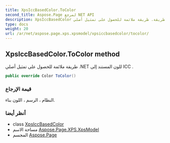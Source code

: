 ```yaml
---
title: XpsIccBasedColor.ToColor
second_title: Aspose.Page لمرجع NET API
description: XpsIccBasedColor طريقة. طريقة ملائمة للحصول على تمثيل أصلي .NET للون المستند إلى ICC .
type: docs
weight: 20
url: /ar/net/aspose.page.xps.xpsmodel/xpsiccbasedcolor/tocolor/
---
```

## XpsIccBasedColor.ToColor method

طريقة ملائمة للحصول على تمثيل أصلي .NET للون المستند إلى ICC .

```csharp
public override Color ToColor()
```

### قيمة الإرجاع

النظام ، الرسم ، اللون بناء.

### أنظر أيضا

* class [XpsIccBasedColor](../)
* مساحة الاسم [Aspose.Page.XPS.XpsModel](../../xpsiccbasedcolor/)
* المجسم [Aspose.Page](../../../)


